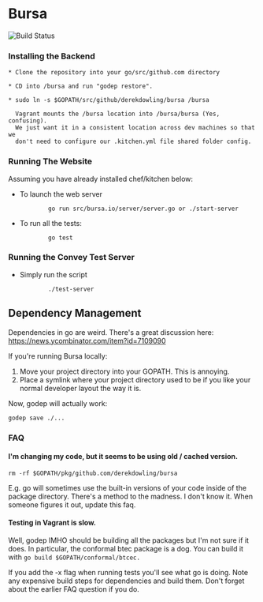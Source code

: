 # Bursa

![Build Status](https://magnum.travis-ci.com/derekdowling/bursa.svg?token=iq92sEsRxzbuqGK3drsX&branch=master)

### Installing the Backend

	* Clone the repository into your go/src/github.com directory

	* CD into /bursa and run "godep restore".
	
	* sudo ln -s $GOPATH/src/github/derekdowling/bursa /bursa
	  
	  Vagrant mounts the /bursa location into /bursa/bursa (Yes, confusing). 
	  We just want it in a consistent location across dev machines so that we
	  don't need to configure our .kitchen.yml file shared folder config.
	  

### Running The Website

Assuming you have already installed chef/kitchen below:

  * To launch the web server

				go run src/bursa.io/server/server.go or ./start-server

  * To run all the tests:

				go test

### Running the Convey Test Server

  * Simply run the script

				./test-server
				
## Dependency Management

Dependencies in go are weird. There's a great discussion here: https://news.ycombinator.com/item?id=7109090

If you're running Bursa locally:

1. Move your project directory into your GOPATH. This is annoying.
2. Place a symlink where your project directory used to be if you like your normal developer layout the way it is.

Now, godep will actually work:

	godep save ./...
	
### FAQ

#### I'm changing my code, but it seems to be using old / cached version.

	rm -rf $GOPATH/pkg/github.com/derekdowling/bursa
	
E.g. go will sometimes use the built-in versions of your code inside of the package directory. There's a method to the madness. I don't know it. When someone figures it out, update this faq.


#### Testing in Vagrant is slow.

Well, godep IMHO should be building all the packages but I'm not sure if it does. In particular, the conformal btec package is a dog. You can build it with `go build $GOPATH/conformal/btcec.`

If you add the -x flag when running tests you'll see what go is doing. Note any expensive build steps for dependencies and build them. Don't forget about the earlier FAQ question if you do.